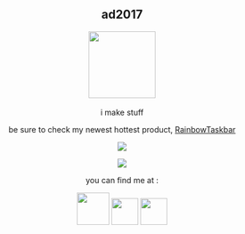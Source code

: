 <div align="center">
  <h2>ad2017</h2>
<img src="https://avatars.githubusercontent.com/u/39013925?v=4" width="120" height="120">
<br>
  <br>
i make stuff

be sure to check my newest hottest product, [RainbowTaskbar](https://rnb.ad2017.dev/)

![](https://github-readme-stats.vercel.app/api?username=ad2017gd&show_icons=true&theme=transparent)
  
  
![](https://github-readme-stats.vercel.app/api/top-langs/?username=ad2017gd&show_icons=true&theme=transparent)
  
you can find me at :
<div align="center">
                <a href="https://ad2017.dev/youtube"><img width="58" src="https://ad2017.dev/assets/youtube.png"></a>
                <a href="https://ad2017.dev/twitter"><img width="48" src="https://ad2017.dev/assets/twitter.png"></a>
                <a href="https://ad2017.dev/"><img width="48" src="https://ad2017.dev/assets/ad2017.jpg"></a>
            </div>
